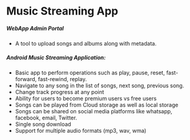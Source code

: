 # Music Streaming App


##### WebApp Admin Portal
  - A tool to upload songs and albums along with metadata.
  
##### Android Music Streaming Application: 
- Basic app to perform operations such as play, pause, reset, fast-forward, fast-rewind, replay. 
- Navigate to any song in the list of songs, next song, previous song.
- Change track progress at any point
- Ability for users to become premium users vs free users
- Songs can be played from Cloud storage as well as local storage
- Songs can be shared on social media platforms like whatsapp, facebook, email, Twitter.
- Single song download
- Support for multiple audio formats (mp3, wav, wma)